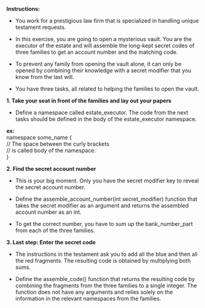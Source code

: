 **Instructions:**

- You work for a prestigious law firm that is specialized in handling unique testament requests.

- In this exercise, you are going to open a mysterious vault. You are the executor of the estate and will assemble the long-kept secret codes of three families to get an account number and the matching code.

- To prevent any family from opening the vault alone, it can only be opened by combining their knowledge with a secret modifier that you know from the last will.

- You have three tasks, all related to helping the families to open the vault.

**1. Take your seat in front of the families and lay out your papers**

- Define a namespace called estate_executor. The code from the next tasks should be defined in the body of the estate_executor namespace.

**ex:**<br>
namespace some_name {<br>
    // The space between the curly brackets<br>
    // is called body of the  namespace.<br>
}

**2. Find the secret account number**

- This is your big moment. Only you have the secret modifier key to reveal the secret account number.

- Define the assemble_account_number(int secret_modifier) function that takes the secret modifier as an argument and returns the assembled account number as an int.

- To get the correct number, you have to sum up the bank_number_part from each of the three families.

**3. Last step: Enter the secret code**

- The instructions in the testament ask you to add all the blue and then all the red fragments. The resulting code is obtained by multiplying both sums.

- Define the assemble_code() function that returns the resulting code by combining the fragments from the three families to a single integer. The function does not have any arguments and relies solely on the information in the relevant namespaces from the families.
